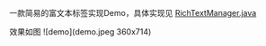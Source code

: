 一款简易的富文本标签实现Demo，具体实现见 [RichTextManager.java](./richtext/src/main/java/com/littlejie/richtext/RichTextManager.java)

效果如图 ![demo](demo.jpeg 360x714)
